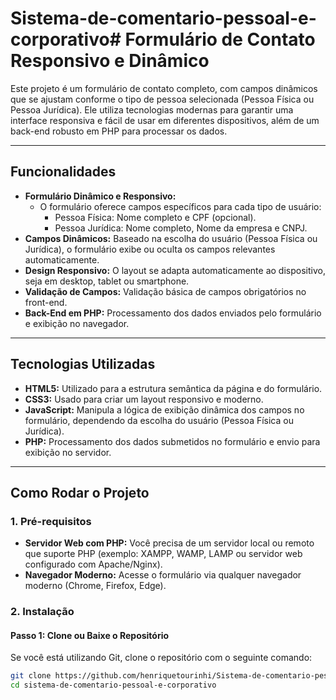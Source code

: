 # Sistema-de-comentario-pessoal-e-corporativo# Formulário de Contato Responsivo e Dinâmico

Este projeto é um formulário de contato completo, com campos dinâmicos que se ajustam conforme o tipo de pessoa selecionada (Pessoa Física ou Pessoa Jurídica). Ele utiliza tecnologias modernas para garantir uma interface responsiva e fácil de usar em diferentes dispositivos, além de um back-end robusto em PHP para processar os dados.

---

## Funcionalidades

- **Formulário Dinâmico e Responsivo:**
  - O formulário oferece campos específicos para cada tipo de usuário:
    - Pessoa Física: Nome completo e CPF (opcional).
    - Pessoa Jurídica: Nome completo, Nome da empresa e CNPJ.
- **Campos Dinâmicos:** Baseado na escolha do usuário (Pessoa Física ou Jurídica), o formulário exibe ou oculta os campos relevantes automaticamente.
- **Design Responsivo:** O layout se adapta automaticamente ao dispositivo, seja em desktop, tablet ou smartphone.
- **Validação de Campos:** Validação básica de campos obrigatórios no front-end.
- **Back-End em PHP:** Processamento dos dados enviados pelo formulário e exibição no navegador.

---

## Tecnologias Utilizadas

- **HTML5:** Utilizado para a estrutura semântica da página e do formulário.
- **CSS3:** Usado para criar um layout responsivo e moderno.
- **JavaScript:** Manipula a lógica de exibição dinâmica dos campos no formulário, dependendo da escolha do usuário (Pessoa Física ou Jurídica).
- **PHP:** Processamento dos dados submetidos no formulário e envio para exibição no servidor.

---

## Como Rodar o Projeto

### 1. Pré-requisitos
- **Servidor Web com PHP:** Você precisa de um servidor local ou remoto que suporte PHP (exemplo: XAMPP, WAMP, LAMP ou servidor web configurado com Apache/Nginx).
- **Navegador Moderno:** Acesse o formulário via qualquer navegador moderno (Chrome, Firefox, Edge).
### 2. Instalação

#### Passo 1: Clone ou Baixe o Repositório
Se você está utilizando Git, clone o repositório com o seguinte comando:
```bash
git clone https://github.com/henriquetourinhi/Sistema-de-comentario-pessoal-e-corporativo.git
cd sistema-de-comentario-pessoal-e-corporativo




